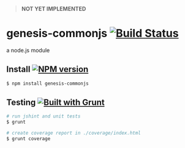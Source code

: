 > **NOT YET IMPLEMENTED**

# genesis-commonjs [![Build Status](https://travis-ci.org/tiger8/genesis-commonjs.svg?branch=master)](https://travis-ci.org/tiger8/genesis-commonjs)

a node.js module

## Install [![NPM version](https://badge.fury.io/js/genesis-commonjs.svg)](http://badge.fury.io/js/genesis-commonjs)

```bash
$ npm install genesis-commonjs
```

## Testing [![Built with Grunt](https://cdn.gruntjs.com/builtwith.png)](http://gruntjs.com/)

```bash
# run jshint and unit tests
$ grunt

# create coverage report in ./coverage/index.html
$ grunt coverage
```